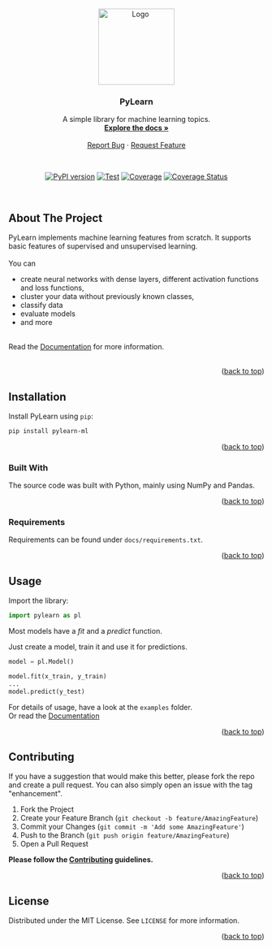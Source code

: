 <a name="readme-top"></a>

<!-- PROJECT LOGO -->
<br />
<div align="center">
  <a href="https://github.com/janskn/machine-learning-library">
    <img src="https://drive.google.com/uc?export=view&id=1pDgbi7uZqIGRK4wllBcQRvJNYDTvrIe5" alt="Logo" width="150" height="150">
  </a>

  <h3 align="center">PyLearn</h3>

  <p align="center">
    A simple library for machine learning topics.
    <br />
    <a href="https://pylearn-ml.readthedocs.io/en/latest/"><strong>Explore the docs »</strong></a>
    <br />
    <br />
    <a href="https://github.com/janskn/machine-learning-library/issues">Report Bug</a>
    ·
    <a href="https://github.com/janskn/machine-learning-library/issues">Request Feature</a>
  </p>

  <br />

  [![PyPI version](https://badge.fury.io/py/pylearn-ml.svg)](https://badge.fury.io/py/pylearn-ml)
  [![Test](https://github.com/JanSkn/machine-learning-library/actions/workflows/tests.yml/badge.svg)](https://github.com/JanSkn/machine-learning-library/actions/workflows/tests.yml)
  [![Coverage](https://github.com/JanSkn/machine-learning-library/actions/workflows/coverage.yml/badge.svg)](https://github.com/JanSkn/machine-learning-library/actions/workflows/coverage.yml)
  [![Coverage Status](https://coveralls.io/repos/github/JanSkn/machine-learning-library/badge.svg?branch=dev)](https://coveralls.io/github/JanSkn/machine-learning-library?branch=dev)

<br />
</div>



<!-- ABOUT THE PROJECT -->
## About The Project

PyLearn implements machine learning features from scratch.
It supports basic features of supervised and unsupervised learning.
<br />
<br />
You can
- create neural networks with dense layers, different activation functions and loss functions,
- cluster your data without previously known classes,
- classify data
- evaluate models
- and more

<br />
    Read the <a href="https://pylearn-ml.readthedocs.io/en/latest/">Documentation</a> for more information.
    <br />
    <br />

<p align="right">(<a href="#readme-top">back to top</a>)</p>

## Installation

Install PyLearn using `pip`:
```sh
pip install pylearn-ml
````

<p align="right">(<a href="#readme-top">back to top</a>)</p>



### Built With

The source code was built with Python, mainly using NumPy and Pandas.

<p align="right">(<a href="#readme-top">back to top</a>)</p>



### Requirements

Requirements can be found under `docs/requirements.txt`.

<p align="right">(<a href="#readme-top">back to top</a>)</p>



<!-- USAGE EXAMPLES -->
## Usage

Import the library:
```python
import pylearn as pl
````

Most models have a _fit_ and a _predict_ function.

Just create a model, train it and use it for predictions.

```python
model = pl.Model()

model.fit(x_train, y_train)
...
model.predict(y_test)
```

For details of usage, have a look at the `examples` folder.
<br />
Or read the <a href="https://pylearn-ml.readthedocs.io/en/latest/">Documentation</a>



<p align="right">(<a href="#readme-top">back to top</a>)</p>



<!-- CONTRIBUTING -->
## Contributing

If you have a suggestion that would make this better, please fork the repo and create a pull request. You can also simply open an issue with the tag "enhancement".

1. Fork the Project
2. Create your Feature Branch (`git checkout -b feature/AmazingFeature`)
3. Commit your Changes (`git commit -m 'Add some AmazingFeature'`)
4. Push to the Branch (`git push origin feature/AmazingFeature`)
5. Open a Pull Request

**Please follow the [Contributing](.github/CONTRIBUTING.md) guidelines.**

<p align="right">(<a href="#readme-top">back to top</a>)</p>



<!-- LICENSE -->
## License

Distributed under the MIT License. See `LICENSE` for more information.

<p align="right">(<a href="#readme-top">back to top</a>)</p>
